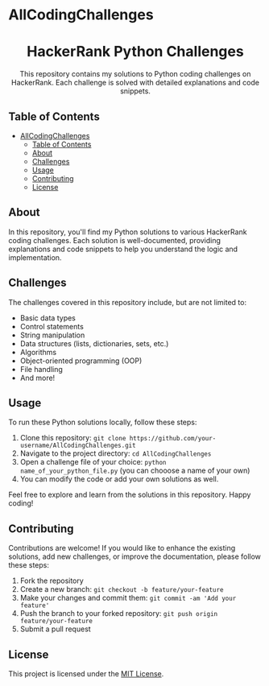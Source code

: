 # AllCodingChallenges
<h1 align="center">HackerRank Python Challenges</h1>

<p align="center">
  This repository contains my solutions to Python coding challenges on HackerRank. Each challenge is solved with detailed explanations and code snippets.
</p>

## Table of Contents
- [AllCodingChallenges](#allcodingchallenges)
  - [Table of Contents](#table-of-contents)
  - [About](#about)
  - [Challenges](#challenges)
  - [Usage](#usage)
  - [Contributing](#contributing)
  - [License](#license)

<!-- About Section -->
## About
In this repository, you'll find my Python solutions to various HackerRank coding challenges. Each solution is well-documented, providing explanations and code snippets to help you understand the logic and implementation.

<!-- Challenges Section -->
## Challenges
The challenges covered in this repository include, but are not limited to:
- Basic data types
- Control statements
- String manipulation
- Data structures (lists, dictionaries, sets, etc.)
- Algorithms
- Object-oriented programming (OOP)
- File handling
- And more!

<!-- Usage Section -->
## Usage
To run these Python solutions locally, follow these steps:
1. Clone this repository: `git clone https://github.com/your-username/AllCodingChallenges.git`
2. Navigate to the project directory: `cd AllCodingChallenges`
3. Open a challenge file of your choice: `python name_of_your_python_file.py` (you can chooose a name of your own)
4. You can modify the code or add your own solutions as well.

Feel free to explore and learn from the solutions in this repository. Happy coding!

<!-- Contributing Section -->
## Contributing
Contributions are welcome! If you would like to enhance the existing solutions, add new challenges, or improve the documentation, please follow these steps:
1. Fork the repository
2. Create a new branch: `git checkout -b feature/your-feature`
3. Make your changes and commit them: `git commit -am 'Add your feature'`
4. Push the branch to your forked repository: `git push origin feature/your-feature`
5. Submit a pull request

<!-- License Section -->
## License
This project is licensed under the [MIT License](LICENSE).

